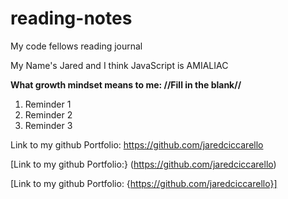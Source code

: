 # reading-notes

My code fellows reading journal

My Name's Jared and I think JavaScript is AMIALIAC

**What growth mindset means to me: //Fill in the blank//**

1. Reminder 1
2. Reminder 2
3. Reminder 3

Link to my github Portfolio: https://github.com/jaredciccarello

[Link to my github Portfolio:} (https://github.com/jaredciccarello)

[Link to my github Portfolio: {https://github.com/jaredciccarello}]
